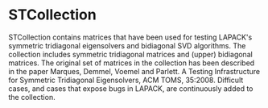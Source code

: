 # STCollection

STCollection contains matrices that have been used for testing LAPACK's symmetric tridiagonal eigensolvers and bidiagonal SVD algorithms. 
The collection includes symmetric tridiagonal matrices and (upper) bidiagonal matrices. The original set of matrices in the collection has 
been described in the paper Marques, Demmel, Voemel and Parlett. A Testing Infrastructure for Symmetric Tridiagonal Eigensolvers, ACM TOMS, 
35:2008. Difficult cases, and cases that expose bugs in LAPACK, are continuously added to the collection.
